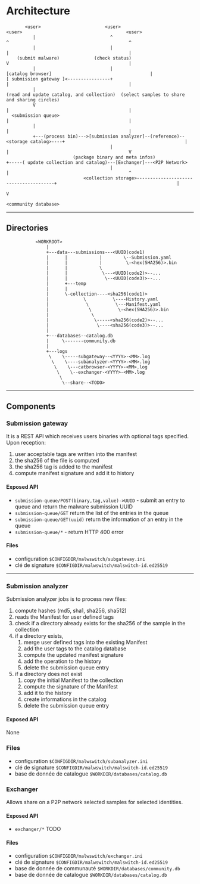 # Architecture

```
       <user>                        <user>                                           <user>                                       <user>
          |                            ^                                                ^                                             ^
          |                            |                                                |                                             |
    (submit malware)             (check status)                                         V                                             |
          |                            |                                        [catalog browser]                                     |
[ submission gateway ]<----------------+                                                |                                             |
          |                                                          (read and update catalog, and collection)  (select samples to share and sharing circles)
          V                                                                             |                                             |
  <submission queue>                                                                    |                                             |
          |                                                                             |                                             |
          +---(process bin)--->[submission analyzer]--(reference)--<storage catalog>----+                                             |
                                       |                                                |                                             V
                         (package binary and meta infos)                                +-----( update collection and catalog)---[Exchanger]---<P2P Network>
                                       |                                                |                                             ^
                             <collection storage>---------------------------------------+                                             |
                                                                                                                                      V
                                                                                                                              <community database>
```  

-----

## Directories

```
           <WORKROOT>
               |
               +---data---submissions---<UUID(code1)               
               |      |            |        \--Submission.yaml
               |      |            |         \-<hex(SHA256)>.bin
               |      |            \
               |      |             \---<UUID(code2)>--...
               |      |              \--<UUID(code3)>--...
               |      +---temp               
               |      |
               |      \-collection----<sha256(code1)>
               |             \          \----History.yaml
               |              \          \---Manifest.yaml
               |               \          \-<hex(SHA256)>.bin
               |                \
               |                 \-----<sha256(code2)>--...
               |                  \----<sha256(code3)>--...
               |
               +---databases--catalog.db
               |     \-------community.db
               |
               +---logs
                \    \-----subgateway--<YYYY>-<MM>.log
                 \    \----subanalyzer-<YYYY>-<MM>.log
                  \    \---catbrowser-<YYYY>-<MM>.log
                   \    \--exchanger-<YYYY>-<MM>.log
                    \
                     \--share--<TODO>          
```

-----

## Components

### Submission gateway

It is a REST API which receives users binaries with optional tags specified.
Upon reception:
1. user acceptable tags are written into the manifest
2. the sha256 of the file is computed
3. the sha256 tag is added to the manifest
4. compute manifest signature and add it to history

#### Exposed API

* `submission-queue/POST(binary,tag,value)->UUID` - submit an entry to queue and return the malware submission UUID
* `submission-queue/GET` return the list of the entries in the queue
* `submission-queue/GET(uuid)` return the information of an entry in the queue
* `submission-queue/*` - return HTTP 400 error

#### Files

* configuration `$CONFIGDIR/malwswitch/subgateway.ini`
* clé de signature `$CONFIGDIR/malwswitch/malswitch-id.ed25519` 

---

### Submission analyzer

Submission analyzer jobs is to process new files:
1. compute hashes (md5, sha1, sha256, sha512)
2. reads the Manifest for user defined tags
5. check if a directory already exists for the sha256 of the sample in the collection
6. if a directory exists,
    1. merge user defined tags into the existing Manifest
    2. add the user tags to the catalog database
    3. compute the updated manifest signature
    4. add the operation to the history
    5. delete the submission queue entry
7. if a directory does not exist
    1. copy the initial Manifest to the collection
    2. compute the signature of the Manifest
    3. add it to the history
    4. create informations in the catalog
    5. delete the submission queue entry

#### Exposed API

None

### Files

* configuration `$CONFIGDIR/malwswitch/subanalyzer.ini`
* clé de signature `$CONFIGDIR/malwswitch/malswitch-id.ed25519` 
* base de donnée de catalogue `$WORKDIR/databases/catalog.db`


### Exchanger

Allows share on a P2P network selected samples for selected identities.


#### Exposed API

* `exchanger/*` TODO

#### Files

* configuration `$CONFIGDIR/malwswitch/exchanger.ini`
* clé de signature `$CONFIGDIR/malwswitch/malswitch-id.ed25519` 
* base de donnée de communauté `$WORKDIR/databases/community.db`
* base de donnée de catalogue `$WORKDIR/databases/catalog.db`



